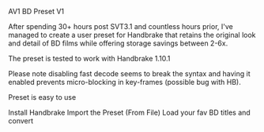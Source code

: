 AV1 BD Preset V1

After spending 30+ hours post SVT3.1 and countless hours prior, I've managed to create a user preset for Handbrake that retains the original look and detail of BD films while offering storage savings between 2-6x. 

The preset is tested to work with Handbrake 1.10.1

Please note disabling fast decode seems to break the syntax and having it enabled prevents micro-blocking in key-frames (possible bug with HB). 

Preset is easy to use 

Install Handbrake 
Import the Preset (From File)
Load your fav BD titles and convert
